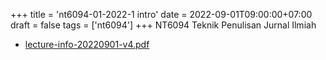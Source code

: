 +++
title = 'nt6094-01-2022-1 intro'
date = 2022-09-01T09:00:00+07:00
draft = false
tags = ['nt6094']
+++
NT6094 Teknik Penulisan Jurnal Ilmiah
<!--more-->

+ [lecture-info-20220901-v4.pdf](https://zenodo.org/doi/10.5281/zenodo.7039627)
